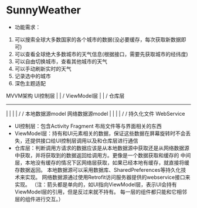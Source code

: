 # SunnyWeather

- 功能需求：
1. 可以搜索全球大多数国家的各个城市的数据(没必要缓存，每次获取新数据即可)
2. 可以查看全球绝大多数城市的天气信息(根据接口，需要先获取城市的经纬度)
3. 可以自由切换城市，查看其他城市的天气
4. 可以手动刷新实时的天气
5. 记录选中的城市
6. 深色主题适配

MVVM架构
        UI控制层
            |
            |
           \/
        ViewModel层
            |
            |
           \/
          仓库层
  ---------   ----------
  |                    |
  |                    |
 \/                   \/
本地数据源model      网络数据源model
  |                    |
  |                    |
 \/                   \/
持久化文件             WebService

- UI控制层：包含Activity Fragment 布局文件等与界面相关的东西
- ViewModel层：持有和UI元素相关的数据，保证这些数据在屏幕旋转时不会丢失，还提供接口给UI控制层调用以及和仓库层进行通信
- 仓库层：判断调用方请求的数据应该是从本地数据源中获取还是从网络数据源中获取，并将获取到的数据返回给调用方。更像是一个数据获取和缓存的
        中间层，本地没有缓存的情况下区网络层获取，如果已经本地有缓存，就直接将缓存数据返回。
本地数据源可以采用数据库、SharedPreferences等持久化技术来实现。
网络数据源通过使用Retrofit访问服务器提供的webservice接口来实现。
（注：箭头都是单向的，如UI指向ViewModel层，表示UI会持有ViewModel层的引用，但是反过来就不持有。
     每一层的组件都只能和它相邻层的组件进行交互。）
